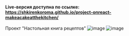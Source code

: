 #### Live-версия доступна по ссылке: https://shkirenkoroma.github.io/project-onreact-makeacakeatthekitchen/

Проект "Настольная книга рецептов"
![image](https://user-images.githubusercontent.com/61347452/228733870-a0ee1467-1460-440a-95ee-c7ac61efdff2.png)
![image](https://user-images.githubusercontent.com/61347452/228733923-3f3526b8-372d-4c8e-a82e-c56c9a6f051f.png)
